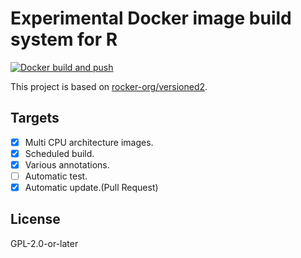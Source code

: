 # Experimental Docker image build system for R

[![Docker build and push](https://github.com/eitsupi/r-ver/actions/workflows/docker-build-push.yml/badge.svg)](https://github.com/eitsupi/r-ver/actions/workflows/docker-build-push.yml)

This project is based on [rocker-org/versioned2](https://github.com/rocker-org/rocker-versioned2).

## Targets

- [x] Multi CPU architecture images.
- [x] Scheduled build.
- [x] Various annotations.
- [ ] Automatic test.
- [x] Automatic update.(Pull Request)

## License

GPL-2.0-or-later
